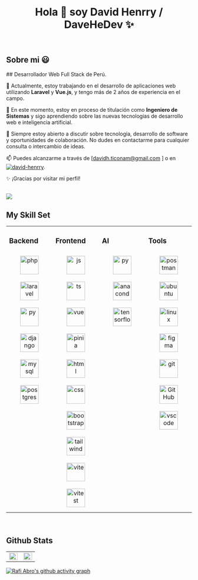 <h1 align="center">Hola 👋  soy David Henrry / DaveHeDev ✨ </h1> 

<br>
<h2>Sobre mi 😃</h2>
<!--Intro start-->

<p align="left">
## Desarrollador Web Full Stack de Perú.

🔭 Actualmente, estoy trabajando en el desarrollo de aplicaciones web utilizando **Laravel** y **Vue.js**, y tengo más de 2 años de experiencia en el campo.

🌱 En este momento, estoy en proceso de titulación como **Ingeniero de Sistemas** y sigo aprendiendo sobre las nuevas tecnologias de desarrollo web e inteligencia artificial.

💬 Siempre estoy abierto a discutir sobre tecnología, desarrollo de software y oportunidades de colaboración. No dudes en contactarme para cualquier consulta o intercambio de ideas.

📫 Puedes alcanzarme a través de [davidh.ticonam@gmail.com
] o en <a href="https://www.linkedin.com/in/david-henrry/" target="blank"><img align="center" src="https://img.shields.io/badge/LinkedIn-0077B5?style=for-the-badge&logo=linkedin&logoColor=white" alt="david-henrry"/></a>.

✨ ¡Gracias por visitar mi perfil!
  </p>
<br>

<img src="https://user-images.githubusercontent.com/73097560/115834477-dbab4500-a447-11eb-908a-139a6edaec5c.gif">


## My Skill Set  
<table>
  <tr>
    <td valign="top" width="25%">
      <h3>Backend</h3>
      <div align="center">  
        <a href="https://www.php.net/" target="_blank"><img style="margin: 10px" src="https://skillicons.dev/icons?i=php" alt="php" height="50" /></a>  
        <a href="https://www.php.net/" target="_blank"><img style="margin: 10px" src="https://skillicons.dev/icons?i=laravel" alt="laravel" height="50" /></a>  
        <a href="https://www.php.net/" target="_blank"><img style="margin: 10px" src="https://skillicons.dev/icons?i=py" alt="py" height="50" /></a>  
        <a href="https://www.php.net/" target="_blank"><img style="margin: 10px" src="https://skillicons.dev/icons?i=django" alt="django" height="50" /></a>  
        <a href="https://www.php.net/" target="_blank"><img style="margin: 10px" src="https://skillicons.dev/icons?i=mysql" alt="mysql" height="50" /></a>  
        <a href="https://www.php.net/" target="_blank"><img style="margin: 10px" src="https://skillicons.dev/icons?i=postgres" alt="postgres" height="50" /></a>  
      </div>
    </td>
    <td valign="top" width="25%">
      <h3>Frontend</h3>
      <div align="center">  
        <a href="https://www.php.net/" target="_blank"><img style="margin: 10px" src="https://skillicons.dev/icons?i=js" alt="js" height="50" /></a>  
        <a href="https://www.php.net/" target="_blank"><img style="margin: 10px" src="https://skillicons.dev/icons?i=ts" alt="ts" height="50" /></a>  
        <a href="https://www.php.net/" target="_blank"><img style="margin: 10px" src="https://skillicons.dev/icons?i=vue" alt="vue" height="50" /></a>
        <a href="https://www.php.net/" target="_blank"><img style="margin: 10px" src="https://skillicons.dev/icons?i=pinia" alt="pinia" height="50" /></a> 
        <a href="https://www.php.net/" target="_blank"><img style="margin: 10px" src="https://skillicons.dev/icons?i=html" alt="html" height="50" /></a>  
        <a href="https://www.php.net/" target="_blank"><img style="margin: 10px" src="https://skillicons.dev/icons?i=css" alt="css" height="50" /></a>  
        <a href="https://www.php.net/" target="_blank"><img style="margin: 10px" src="https://skillicons.dev/icons?i=bootstrap" alt="bootstrap" height="50" /></a>  
        <a href="https://www.php.net/" target="_blank"><img style="margin: 10px" src="https://skillicons.dev/icons?i=tailwind" alt="tailwind" height="50" /></a>  
        <a href="https://www.php.net/" target="_blank"><img style="margin: 10px" src="https://skillicons.dev/icons?i=vite" alt="vite" height="50" /></a>  
        <a href="https://www.php.net/" target="_blank"><img style="margin: 10px" src="https://skillicons.dev/icons?i=vitest" alt="vitest" height="50" /></a>  
      </div>
    </td>
    <td valign="top" width="25%">
      <h3>AI</h3>
      <div align="center">  
        <a href="https://www.php.net/" target="_blank"><img style="margin: 10px" src="https://skillicons.dev/icons?i=py" alt="py" height="50" /></a>  
        <a href="https://www.php.net/" target="_blank"><img style="margin: 10px" src="https://skillicons.dev/icons?i=anaconda" alt="anaconda" height="50" /></a>   
        <a href="https://www.php.net/" target="_blank"><img style="margin: 10px" src="https://skillicons.dev/icons?i=tensorflow" alt="tensorflow" height="50" /></a>  
      </div>
    </td>
    <td valign="top" width="25%">
      <h3>Tools</h3>
      <div align="center">  
        <a href="https://www.php.net/" target="_blank"><img style="margin: 10px" src="https://skillicons.dev/icons?i=postman" alt="postman" height="50" /></a>  
        <a href="https://www.php.net/" target="_blank"><img style="margin: 10px" src="https://skillicons.dev/icons?i=ubuntu" alt="ubuntu" height="50" /></a>  
        <a href="https://www.php.net/" target="_blank"><img style="margin: 10px" src="https://skillicons.dev/icons?i=linux" alt="linux" height="50" /></a>  
        <a href="https://www.php.net/" target="_blank"><img style="margin: 10px" src="https://skillicons.dev/icons?i=figma" alt="figma" height="50" /></a>  
        <a href="https://www.php.net/" target="_blank"><img style="margin: 10px" src="https://skillicons.dev/icons?i=git" alt="git" height="50" /></a>  
        <a href="https://www.php.net/" target="_blank"><img style="margin: 10px" src="https://skillicons.dev/icons?i=GitHub" alt="GitHub" height="50" /></a>  
        <a href="https://www.php.net/" target="_blank"><img style="margin: 10px" src="https://skillicons.dev/icons?i=vscode" alt="vscode" height="50" /></a>  
      </a>
      </div>
    </td>
  </tr>
</table>  

<br/>



## Github Stats  
<table><tr><td valign="top" width="50%">

<img src="https://github-readme-stats.vercel.app/api?username=dahe-dev&custom_title=Stats&show_icons=true&count_private=true&hide_border=true&theme=radical" align="left" style="width: 100%" />

</td><td valign="top" width="50%">

<img src="https://streak-stats.demolab.com/?user=dahe-dev&theme=radical&hide_border=true" align="left" style="width: 100%" />

</td></tr></table>

[![Rafi Abro's github activity graph](https://activity-graph.herokuapp.com/graph?username=mrabro&theme=react&custom_title=Contribution%20Graph&radius=10)](https://github.com/dahe-dev)


